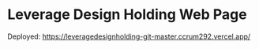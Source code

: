 # Leverage Design Holding Web Page

Deployed: https://leveragedesignholding-git-master.ccrum292.vercel.app/